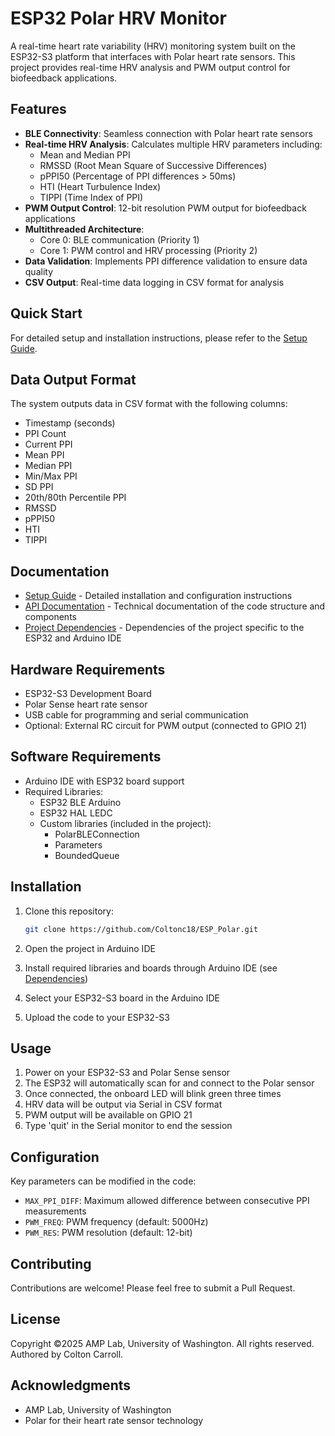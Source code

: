 # ESP32 Polar HRV Monitor

A real-time heart rate variability (HRV) monitoring system built on the ESP32-S3 platform that interfaces with Polar heart rate sensors. This project provides real-time HRV analysis and PWM output control for biofeedback applications.

## Features

- **BLE Connectivity**: Seamless connection with Polar heart rate sensors
- **Real-time HRV Analysis**: Calculates multiple HRV parameters including:
  - Mean and Median PPI
  - RMSSD (Root Mean Square of Successive Differences)
  - pPPI50 (Percentage of PPI differences > 50ms)
  - HTI (Heart Turbulence Index)
  - TIPPI (Time Index of PPI)
- **PWM Output Control**: 12-bit resolution PWM output for biofeedback applications
- **Multithreaded Architecture**:
  - Core 0: BLE communication (Priority 1)
  - Core 1: PWM control and HRV processing (Priority 2)
- **Data Validation**: Implements PPI difference validation to ensure data quality
- **CSV Output**: Real-time data logging in CSV format for analysis

## Quick Start

For detailed setup and installation instructions, please refer to the [Setup Guide](docs/setup.md).

## Data Output Format

The system outputs data in CSV format with the following columns:

- Timestamp (seconds)
- PPI Count
- Current PPI
- Mean PPI
- Median PPI
- Min/Max PPI
- SD PPI
- 20th/80th Percentile PPI
- RMSSD
- pPPI50
- HTI
- TIPPI

## Documentation

- [Setup Guide](docs/setup.md) - Detailed installation and configuration instructions
- [API Documentation](docs/API.md) - Technical documentation of the code structure and components
- [Project Dependencies](docs/dependencies.md) - Dependencies of the project specific to the ESP32 and Arduino IDE

## Hardware Requirements

- ESP32-S3 Development Board
- Polar Sense heart rate sensor
- USB cable for programming and serial communication
- Optional: External RC circuit for PWM output (connected to GPIO 21)

## Software Requirements

- Arduino IDE with ESP32 board support
- Required Libraries:
  - ESP32 BLE Arduino
  - ESP32 HAL LEDC
  - Custom libraries (included in the project):
    - PolarBLEConnection
    - Parameters
    - BoundedQueue

## Installation

1. Clone this repository:

   ```bash
   git clone https://github.com/Coltonc18/ESP_Polar.git
   ```

2. Open the project in Arduino IDE
3. Install required libraries and boards through Arduino IDE (see [Dependencies](docs/dependencies.md))
4. Select your ESP32-S3 board in the Arduino IDE
5. Upload the code to your ESP32-S3

## Usage

1. Power on your ESP32-S3 and Polar Sense sensor
2. The ESP32 will automatically scan for and connect to the Polar sensor
3. Once connected, the onboard LED will blink green three times
4. HRV data will be output via Serial in CSV format
5. PWM output will be available on GPIO 21
6. Type 'quit' in the Serial monitor to end the session

## Configuration

Key parameters can be modified in the code:

- `MAX_PPI_DIFF`: Maximum allowed difference between consecutive PPI measurements
- `PWM_FREQ`: PWM frequency (default: 5000Hz)
- `PWM_RES`: PWM resolution (default: 12-bit)

## Contributing

Contributions are welcome! Please feel free to submit a Pull Request.

## License

Copyright ©2025 AMP Lab, University of Washington. All rights reserved.
Authored by Colton Carroll.

## Acknowledgments

- AMP Lab, University of Washington
- Polar for their heart rate sensor technology
